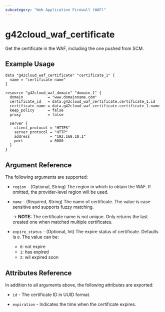 ```yaml
---
subcategory: "Web Application Firewall (WAF)"
---
```


# g42cloud_waf_certificate

Get the certificate in the WAF, including the one pushed from SCM.

## Example Usage

```hcl
data "g42cloud_waf_certificate" "certificate_1" {
  name = "certificate name"
}

resource "g42cloud_waf_domain" "domain_1" {
  domain           = "www.domainname.com"
  certificate_id   = data.g42cloud_waf_certificate.certificate_1.id
  certificate_name = data.g42cloud_waf_certificate.certificate_1.name
  keep_policy      = false
  proxy            = false

  server {
    client_protocol = "HTTPS"
    server_protocol = "HTTP"
    address         = "192.168.10.1"
    port            = 8080
  }
}
```

## Argument Reference

The following arguments are supported:

* `region` - (Optional, String) The region in which to obtain the WAF. If omitted, the provider-level region will be
  used.

* `name` - (Required, String) The name of certificate. The value is case sensitive and supports fuzzy matching.

  -> **NOTE:** The certificate name is not unique. Only returns the last created one when matched multiple certificates.

* `expire_status` - (Optional, Int) The expire status of certificate. Defaults is `0`. The value can be:
  + `0`: not expire
  + `1`: has expired
  + `2`: wil expired soon

## Attributes Reference

In addition to all arguments above, the following attributes are exported:

* `id` - The certificate ID in UUID format.

* `expiration` - Indicates the time when the certificate expires.
